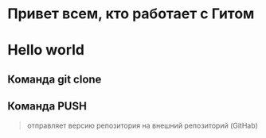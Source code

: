 # Привет всем, кто работает с Гитом
# Hello world
## Команда git clone
## Команда PUSH
> отправляет версию репозитория на внешний репозиторий (GitHab)